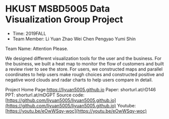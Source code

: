 # HKUST MSBD5005 Data Visualization Group Project
- Time: 2019FALL 
- Team Member:
Li Yuan
Zhao Wei
Chen Pengyao
Yumi Shin

Team Name: Attention Please.

We designed different visualization tools for the user and the business. For the business, we built a heat map to monitor the flow of customers and built a review river to see the store. For users, we constructed maps and parallel coordinates to help users make rough choices and constructed positive and negative word clouds and radar charts to help users compare in detail.

Project Home Page:https://liyuan5005.github.io
Paper: shorturl.at/rD146
PPT: shorturl.at/mDGPT
Source code: [https://github.com/liyuan5005/liyuan5005.github.io](https://github.com/liyuan5005/liyuan5005.github.io)
Youtube: [https://youtu.be/eOwWSqy-woc](https://youtu.be/eOwWSqy-woc)
